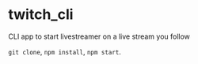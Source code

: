 # twitch_cli
CLI app to start livestreamer on a live stream you follow

`git clone`, `npm install`, `npm start`.
